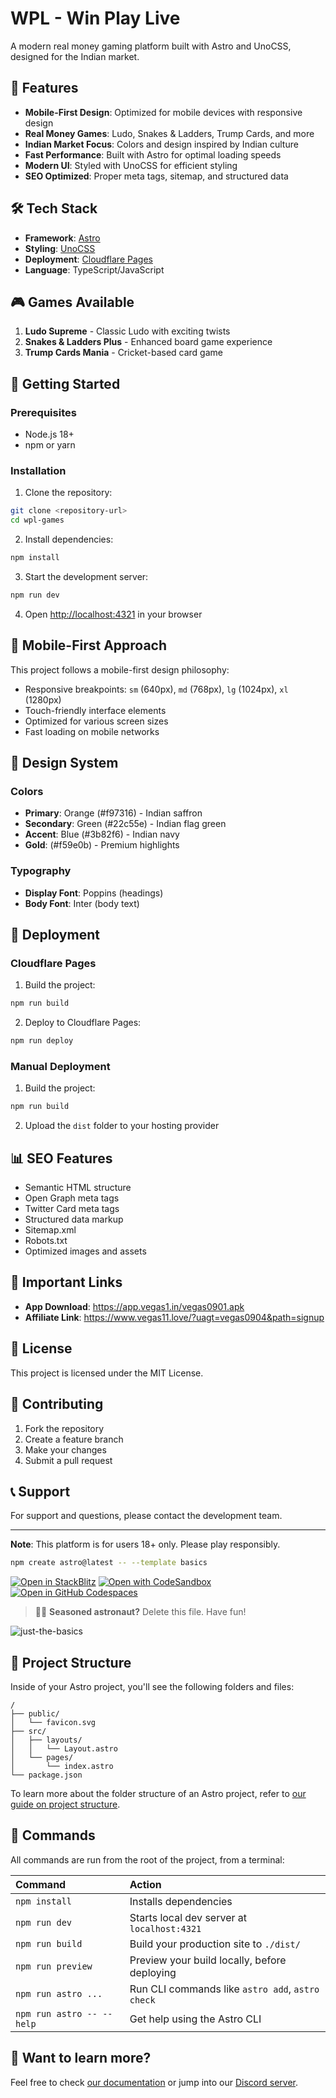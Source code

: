 # WPL - Win Play Live

A modern real money gaming platform built with Astro and UnoCSS, designed for the Indian market.

## 🚀 Features

- **Mobile-First Design**: Optimized for mobile devices with responsive design
- **Real Money Games**: Ludo, Snakes & Ladders, Trump Cards, and more
- **Indian Market Focus**: Colors and design inspired by Indian culture
- **Fast Performance**: Built with Astro for optimal loading speeds
- **Modern UI**: Styled with UnoCSS for efficient styling
- **SEO Optimized**: Proper meta tags, sitemap, and structured data

## 🛠️ Tech Stack

- **Framework**: [Astro](https://astro.build/)
- **Styling**: [UnoCSS](https://unocss.dev/)
- **Deployment**: [Cloudflare Pages](https://pages.cloudflare.com/)
- **Language**: TypeScript/JavaScript

## 🎮 Games Available

1. **Ludo Supreme** - Classic Ludo with exciting twists
2. **Snakes & Ladders Plus** - Enhanced board game experience
3. **Trump Cards Mania** - Cricket-based card game

## 🚀 Getting Started

### Prerequisites

- Node.js 18+ 
- npm or yarn

### Installation

1. Clone the repository:
```bash
git clone <repository-url>
cd wpl-games
```

2. Install dependencies:
```bash
npm install
```

3. Start the development server:
```bash
npm run dev
```

4. Open [http://localhost:4321](http://localhost:4321) in your browser

## 📱 Mobile-First Approach

This project follows a mobile-first design philosophy:

- Responsive breakpoints: `sm` (640px), `md` (768px), `lg` (1024px), `xl` (1280px)
- Touch-friendly interface elements
- Optimized for various screen sizes
- Fast loading on mobile networks

## 🎨 Design System

### Colors

- **Primary**: Orange (#f97316) - Indian saffron
- **Secondary**: Green (#22c55e) - Indian flag green  
- **Accent**: Blue (#3b82f6) - Indian navy
- **Gold**: (#f59e0b) - Premium highlights

### Typography

- **Display Font**: Poppins (headings)
- **Body Font**: Inter (body text)

## 🚀 Deployment

### Cloudflare Pages

1. Build the project:
```bash
npm run build
```

2. Deploy to Cloudflare Pages:
```bash
npm run deploy
```

### Manual Deployment

1. Build the project:
```bash
npm run build
```

2. Upload the `dist` folder to your hosting provider

## 📊 SEO Features

- Semantic HTML structure
- Open Graph meta tags
- Twitter Card meta tags
- Structured data markup
- Sitemap.xml
- Robots.txt
- Optimized images and assets

## 🔗 Important Links

- **App Download**: https://app.vegas1.in/vegas0901.apk
- **Affiliate Link**: https://www.vegas11.love/?uagt=vegas0904&path=signup

## 📝 License

This project is licensed under the MIT License.

## 🤝 Contributing

1. Fork the repository
2. Create a feature branch
3. Make your changes
4. Submit a pull request

## 📞 Support

For support and questions, please contact the development team.

---

**Note**: This platform is for users 18+ only. Please play responsibly.

```sh
npm create astro@latest -- --template basics
```

[![Open in StackBlitz](https://developer.stackblitz.com/img/open_in_stackblitz.svg)](https://stackblitz.com/github/withastro/astro/tree/latest/examples/basics)
[![Open with CodeSandbox](https://assets.codesandbox.io/github/button-edit-lime.svg)](https://codesandbox.io/p/sandbox/github/withastro/astro/tree/latest/examples/basics)
[![Open in GitHub Codespaces](https://github.com/codespaces/badge.svg)](https://codespaces.new/withastro/astro?devcontainer_path=.devcontainer/basics/devcontainer.json)

> 🧑‍🚀 **Seasoned astronaut?** Delete this file. Have fun!

![just-the-basics](https://github.com/withastro/astro/assets/2244813/a0a5533c-a856-4198-8470-2d67b1d7c554)

## 🚀 Project Structure

Inside of your Astro project, you'll see the following folders and files:

```text
/
├── public/
│   └── favicon.svg
├── src/
│   ├── layouts/
│   │   └── Layout.astro
│   └── pages/
│       └── index.astro
└── package.json
```

To learn more about the folder structure of an Astro project, refer to [our guide on project structure](https://docs.astro.build/en/basics/project-structure/).

## 🧞 Commands

All commands are run from the root of the project, from a terminal:

| Command                   | Action                                           |
| :------------------------ | :----------------------------------------------- |
| `npm install`             | Installs dependencies                            |
| `npm run dev`             | Starts local dev server at `localhost:4321`      |
| `npm run build`           | Build your production site to `./dist/`          |
| `npm run preview`         | Preview your build locally, before deploying     |
| `npm run astro ...`       | Run CLI commands like `astro add`, `astro check` |
| `npm run astro -- --help` | Get help using the Astro CLI                     |

## 👀 Want to learn more?

Feel free to check [our documentation](https://docs.astro.build) or jump into our [Discord server](https://astro.build/chat).
